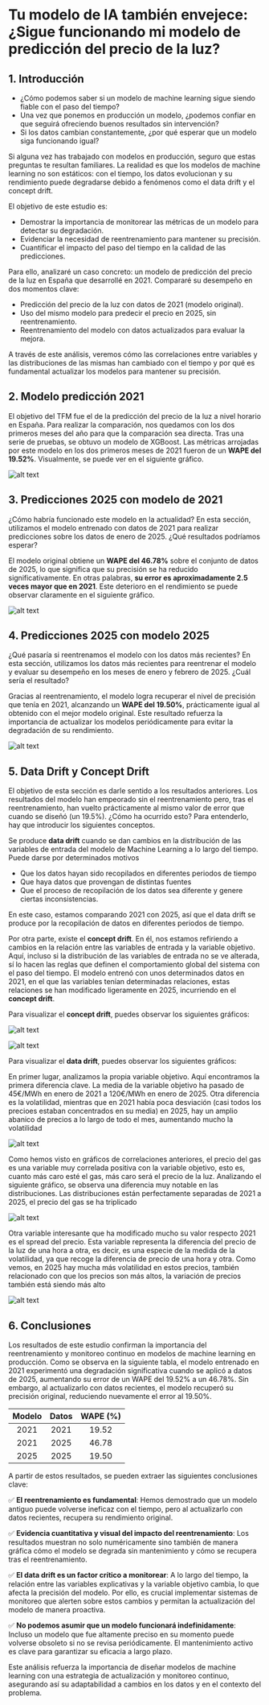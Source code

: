 # Tu modelo de IA también envejece: ¿Sigue funcionando mi modelo de predicción del precio de la luz?

## 1. Introducción

- ¿Cómo podemos saber si un modelo de machine learning sigue siendo fiable con el paso del tiempo?
- Una vez que ponemos en producción un modelo, ¿podemos confiar en que seguirá ofreciendo buenos resultados sin intervención?
- Si los datos cambian constantemente, ¿por qué esperar que un modelo siga funcionando igual?

Si alguna vez has trabajado con modelos en producción, seguro que estas preguntas te resultan familiares. La realidad es que los modelos de machine learning no son estáticos: con el tiempo, los datos evolucionan y su rendimiento puede degradarse debido a fenómenos como el data drift y el concept drift.

El objetivo de este estudio es:

+ Demostrar la importancia de monitorear las métricas de un modelo para detectar su degradación.
+ Evidenciar la necesidad de reentrenamiento para mantener su precisión.
+ Cuantificar el impacto del paso del tiempo en la calidad de las predicciones.

Para ello, analizaré un caso concreto: un modelo de predicción del precio de la luz en España que desarrollé en 2021. Compararé su desempeño en dos momentos clave:

+ Predicción del precio de la luz con datos de 2021 (modelo original).
+ Uso del mismo modelo para predecir el precio en 2025, sin reentrenamiento.
+ Reentrenamiento del modelo con datos actualizados para evaluar la mejora.

A través de este análisis, veremos cómo las correlaciones entre variables y las distribuciones de las mismas han cambiado con el tiempo y por qué es fundamental actualizar los modelos para mantener su precisión.

## 2. Modelo predicción 2021

El objetivo del TFM fue el de la predicción del precio de la luz a nivel horario en España. Para realizar la comparación, nos quedamos con los dos primeros meses del año para que la comparación sea directa. Tras una serie de pruebas, se obtuvo un modelo de XGBoost. Las métricas arrojadas por este modelo en los dos primeros meses de 2021 fueron de un **WAPE del 19.52%**. Visualmente, se puede ver en el siguiente gráfico.

![alt text](https://github.com/caralosal/TFM-Big-Data-Business-Analytics/blob/master/Reentrenamiento_2025/grafico_2021.png?raw=true)


## 3. Predicciones 2025 con modelo de 2021

¿Cómo habría funcionado este modelo en la actualidad?
En esta sección, utilizamos el modelo entrenado con datos de 2021 para realizar predicciones sobre los datos de enero de 2025. ¿Qué resultados podríamos esperar?

El modelo original obtiene un **WAPE del 46.78%** sobre el conjunto de datos de 2025, lo que significa que su precisión se ha reducido significativamente. En otras palabras, **su error es aproximadamente 2.5 veces mayor que en 2021**. Este deterioro en el rendimiento se puede observar claramente en el siguiente gráfico.

![alt text](https://github.com/caralosal/TFM-Big-Data-Business-Analytics/blob/master/Reentrenamiento_2025/grafico_2025_sin_reentrenamiento.png?raw=true)


## 4. Predicciones 2025 con modelo 2025

¿Qué pasaría si reentrenamos el modelo con los datos más recientes? En esta sección, utilizamos los datos más recientes para reentrenar el modelo y evaluar su desempeño en los meses de enero y febrero de 2025. ¿Cuál sería el resultado?

Gracias al reentrenamiento, el modelo logra recuperar el nivel de precisión que tenía en 2021, alcanzando un **WAPE del 19.50%**, prácticamente igual al obtenido con el mejor modelo original. Este resultado refuerza la importancia de actualizar los modelos periódicamente para evitar la degradación de su rendimiento.

![alt text](https://github.com/caralosal/TFM-Big-Data-Business-Analytics/blob/master/Reentrenamiento_2025/grafico_2025_reentrenamiento.png?raw=true)

## 5. Data Drift y Concept Drift

El objetivo de esta sección es darle sentido a los resultados anteriores. Los resultados del modelo han empeorado sin el reentrenamiento pero, tras el reentrenamiento, han vuelto prácticamente al mismo valor de error que cuando se diseñó (un 19.5%). ¿Cómo ha ocurrido esto?
Para entenderlo, hay que introducir los siguientes conceptos.

Se produce **data drift** cuando se dan cambios en la distribución de las variables de entrada del modelo de Machine Learning a lo largo del tiempo. Puede darse por determinados motivos
+ Que los datos hayan sido recopilados en diferentes periodos de tiempo 
+ Que haya datos que provengan de distintas fuentes
+ Que el proceso de recopilación de los datos sea diferente y genere ciertas inconsistencias.

En este caso, estamos comparando 2021 con 2025, así que el data drift se produce por la recopilación de datos en diferentes periodos de tiempo.

Por otra parte, existe el **concept drift**. En él, nos estamos refiriendo a cambios en la relación entre las variables de entrada y la variable objetivo. Aquí, incluso si la distribución de las variables de entrada no se ve alterada, sí lo hacen las reglas que definen el comportamiento global del sistema con el paso del tiempo. El modelo entrenó con unos determinados datos en 2021, en el que las variables tenían determinadas relaciones, estas relaciones se han modificado ligeramente en 2025, incurriendo en el **concept drift**.

Para visualizar el **concept drift**, puedes observar los siguientes gráficos:

![alt text](https://github.com/caralosal/TFM-Big-Data-Business-Analytics/blob/master/Reentrenamiento_2025/cambio_correlaciones_1.png?raw=true)

![alt text](https://github.com/caralosal/TFM-Big-Data-Business-Analytics/blob/master/Reentrenamiento_2025/cambio_correlaciones_2.png?raw=true)

Para visualizar el **data drift**, puedes observar los siguientes gráficos:

En primer lugar, analizamos la propia variable objetivo. Aquí encontramos la primera diferencia clave. La media de la variable objetivo ha pasado de 45€/MWh en enero de 2021 a 120€/MWh en enero de 2025. Otra diferencia es la volatilidad, mientras que en 2021 había poca desviación (casi todos los precioes estaban concentrados en su media) en 2025, hay un amplio abanico de precios a lo largo de todo el mes, aumentando mucho la volatilidad 

![alt text](https://github.com/caralosal/TFM-Big-Data-Business-Analytics/blob/master/Reentrenamiento_2025/target.png?raw=true)

Como hemos visto en gráficos de correlaciones anteriores, el precio del gas es una variable muy correlada positiva con la variable objetivo, esto es, cuanto más caro esté el gas, más caro será el precio de la luz. Analizando el siguiente gráfico, se observa una diferencia muy notable en las distribuciones. Las distribuciones están perfectamente separadas de 2021 a 2025, el precio del gas se ha triplicado

![alt text](https://github.com/caralosal/TFM-Big-Data-Business-Analytics/blob/master/Reentrenamiento_2025/gas.png?raw=true)

Otra variable interesante que ha modificado mucho su valor respecto 2021 es el spread del precio. Esta variable representa la diferencia del precio de la luz de una hora a otra, es decir, es una especie de la medida de la volatilidad, ya que recoge la diferencia de precio de una hora y otra. Como vemos, en 2025 hay mucha más volatilidad en estos precios, también relacionado con que los precios son más altos, la variación de precios también está siendo más alto

![alt text](https://github.com/caralosal/TFM-Big-Data-Business-Analytics/blob/master/Reentrenamiento_2025/spread_precio.png?raw=true)

## 6. Conclusiones

Los resultados de este estudio confirman la importancia del reentrenamiento y monitoreo continuo en modelos de machine learning en producción. Como se observa en la siguiente tabla, el modelo entrenado en 2021 experimentó una degradación significativa cuando se aplicó a datos de 2025, aumentando su error de un WAPE del 19.52% a un 46.78%. Sin embargo, al actualizarlo con datos recientes, el modelo recuperó su precisión original, reduciendo nuevamente el error al 19.50%.

<div align="center">

| Modelo | Datos  | WAPE (%) |
|:------:|:------:|:--------:|
|  2021  |  2021  |  19.52   |
|  2021  |  2025  |  46.78   |
|  2025  |  2025  |  19.50   |

</div>

A partir de estos resultados, se pueden extraer las siguientes conclusiones clave:

✅ **El reentrenamiento es fundamental**: Hemos demostrado que un modelo antiguo puede volverse ineficaz con el tiempo, pero al actualizarlo con datos recientes, recupera su rendimiento original.

✅ **Evidencia cuantitativa y visual del impacto del reentrenamiento**: Los resultados muestran no solo numéricamente sino también de manera gráfica cómo el modelo se degrada sin mantenimiento y cómo se recupera tras el reentrenamiento.

✅ **El data drift es un factor crítico a monitorear**: A lo largo del tiempo, la relación entre las variables explicativas y la variable objetivo cambia, lo que afecta la precisión del modelo. Por ello, es crucial implementar sistemas de monitoreo que alerten sobre estos cambios y permitan la actualización del modelo de manera proactiva.

✅ **No podemos asumir que un modelo funcionará indefinidamente**: Incluso un modelo que fue altamente preciso en su momento puede volverse obsoleto si no se revisa periódicamente. El mantenimiento activo es clave para garantizar su eficacia a largo plazo.

Este análisis refuerza la importancia de diseñar modelos de machine learning con una estrategia de actualización y monitoreo continuo, asegurando así su adaptabilidad a cambios en los datos y en el contexto del problema.